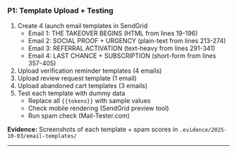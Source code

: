 ### **P1: Template Upload + Testing**

1. Create 4 launch email templates in SendGrid
   - Email 1: THE TAKEOVER BEGINS (HTML from lines 19-196)
   - Email 2: SOCIAL PROOF + URGENCY (plain-text from lines 213-274)
   - Email 3: REFERRAL ACTIVATION (text-heavy from lines 291-341)
   - Email 4: LAST CHANCE + SUBSCRIPTION (short-form from lines 357-405)
2. Upload verification reminder templates (4 emails)
3. Upload review request template (1 email)
4. Upload abandoned cart templates (3 emails)
5. Test each template with dummy data
   - Replace all `{{tokens}}` with sample values
   - Check mobile rendering (SendGrid preview tool)
   - Run spam check (Mail-Tester.com)

**Evidence:** Screenshots of each template + spam scores in `.evidence/2025-10-03/email-templates/`

---
